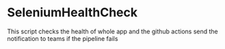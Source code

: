 # SeleniumHealthCheck
This script checks the health of whole app and the github actions send the notification to teams if the pipeline fails
